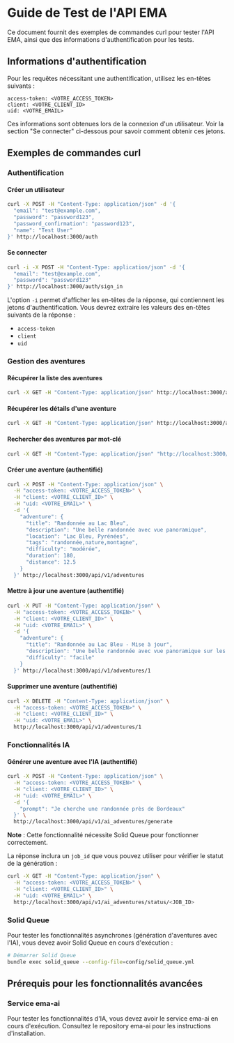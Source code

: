 # Guide de Test de l'API EMA

Ce document fournit des exemples de commandes curl pour tester l'API EMA, ainsi que des informations d'authentification pour les tests.

## Informations d'authentification

Pour les requêtes nécessitant une authentification, utilisez les en-têtes suivants :

```
access-token: <VOTRE_ACCESS_TOKEN>
client: <VOTRE_CLIENT_ID>
uid: <VOTRE_EMAIL>
```

Ces informations sont obtenues lors de la connexion d'un utilisateur. Voir la section "Se connecter" ci-dessous pour savoir comment obtenir ces jetons.

## Exemples de commandes curl

### Authentification

#### Créer un utilisateur

```bash
curl -X POST -H "Content-Type: application/json" -d '{
  "email": "test@example.com",
  "password": "password123",
  "password_confirmation": "password123",
  "name": "Test User"
}' http://localhost:3000/auth
```

#### Se connecter

```bash
curl -i -X POST -H "Content-Type: application/json" -d '{
  "email": "test@example.com",
  "password": "password123"
}' http://localhost:3000/auth/sign_in
```

L'option `-i` permet d'afficher les en-têtes de la réponse, qui contiennent les jetons d'authentification. Vous devrez extraire les valeurs des en-têtes suivants de la réponse :

- `access-token`
- `client`
- `uid`

### Gestion des aventures

#### Récupérer la liste des aventures

```bash
curl -X GET -H "Content-Type: application/json" http://localhost:3000/api/v1/adventures
```

#### Récupérer les détails d'une aventure

```bash
curl -X GET -H "Content-Type: application/json" http://localhost:3000/api/v1/adventures/1
```

#### Rechercher des aventures par mot-clé

```bash
curl -X GET -H "Content-Type: application/json" "http://localhost:3000/api/v1/adventures/search?query=lac"
```

#### Créer une aventure (authentifié)

```bash
curl -X POST -H "Content-Type: application/json" \
  -H "access-token: <VOTRE_ACCESS_TOKEN>" \
  -H "client: <VOTRE_CLIENT_ID>" \
  -H "uid: <VOTRE_EMAIL>" \
  -d '{
    "adventure": {
      "title": "Randonnée au Lac Bleu",
      "description": "Une belle randonnée avec vue panoramique",
      "location": "Lac Bleu, Pyrénées",
      "tags": "randonnée,nature,montagne",
      "difficulty": "modérée",
      "duration": 180,
      "distance": 12.5
    }
  }' http://localhost:3000/api/v1/adventures
```

#### Mettre à jour une aventure (authentifié)

```bash
curl -X PUT -H "Content-Type: application/json" \
  -H "access-token: <VOTRE_ACCESS_TOKEN>" \
  -H "client: <VOTRE_CLIENT_ID>" \
  -H "uid: <VOTRE_EMAIL>" \
  -d '{
    "adventure": {
      "title": "Randonnée au Lac Bleu - Mise à jour",
      "description": "Une belle randonnée avec vue panoramique sur les montagnes",
      "difficulty": "facile"
    }
  }' http://localhost:3000/api/v1/adventures/1
```

#### Supprimer une aventure (authentifié)

```bash
curl -X DELETE -H "Content-Type: application/json" \
  -H "access-token: <VOTRE_ACCESS_TOKEN>" \
  -H "client: <VOTRE_CLIENT_ID>" \
  -H "uid: <VOTRE_EMAIL>" \
  http://localhost:3000/api/v1/adventures/1
```

### Fonctionnalités IA

#### Générer une aventure avec l'IA (authentifié)

```bash
curl -X POST -H "Content-Type: application/json" \
  -H "access-token: <VOTRE_ACCESS_TOKEN>" \
  -H "client: <VOTRE_CLIENT_ID>" \
  -H "uid: <VOTRE_EMAIL>" \
  -d '{
    "prompt": "Je cherche une randonnée près de Bordeaux"
  }' \
  http://localhost:3000/api/v1/ai_adventures/generate
```

**Note** : Cette fonctionnalité nécessite Solid Queue pour fonctionner correctement.

La réponse inclura un `job_id` que vous pouvez utiliser pour vérifier le statut de la génération :

```bash
curl -X GET -H "Content-Type: application/json" \
  -H "access-token: <VOTRE_ACCESS_TOKEN>" \
  -H "client: <VOTRE_CLIENT_ID>" \
  -H "uid: <VOTRE_EMAIL>" \
  http://localhost:3000/api/v1/ai_adventures/status/<JOB_ID>
```

### Solid Queue

Pour tester les fonctionnalités asynchrones (génération d'aventures avec l'IA), vous devez avoir Solid Queue en cours d'exécution :

```bash
# Démarrer Solid Queue
bundle exec solid_queue --config-file=config/solid_queue.yml
```

## Prérequis pour les fonctionnalités avancées

### Service ema-ai

Pour tester les fonctionnalités d'IA, vous devez avoir le service ema-ai en cours d'exécution. Consultez le repository ema-ai pour les instructions d'installation.
